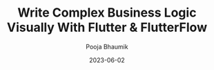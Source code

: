 ---
slug: "/talks/flutter-connection/june-2023/pooja-bhaumik-write-complex-business-logic-visually-with-flutter-and-flutterflow"
date: 2023-06-02
title: "Write Complex Business Logic Visually With Flutter & FlutterFlow"
author: "Pooja Bhaumik"
video: ciO85zG8r2A
thumbnail: thumbnails/ciO85zG8r2A.jpg
slides: 
tags: []
year: 2023
conference: flutter-connection
edition: june-2023
allow_ads: false
---